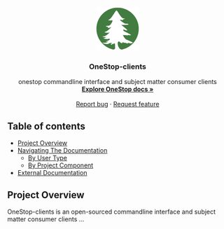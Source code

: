 <p align="center">
  <a href="https://cedardevs.github.io/onestop-clients/">
    <img src="images/cedar_devs_logo.png" alt="Cedardevs logo" width="100" height="100">
  </a>
</p>
<h3 align="center">OneStop-clients </h3>

<p align="center">
  onestop commandline interface and subject matter consumer clients 
  <br>
  <a href="https://cedardevs.github.io/onestop/"><strong>Explore OneStop docs »</strong></a>
  <br>
  <br>
  <a href="https://github.com/cedardevs/feedback/issues/new?template=bug.md">Report bug</a>
  ·
  <a href="https://github.com/cedardevs/feedback/issues/new?template=feature.md&labels=feature">Request feature</a>
</p>

## Table of contents

- [Project Overview](#project-overview)
- [Navigating The Documentation](#navigating-the-documentation)
  - [By User Type](#by-user-type)
  - [By Project Component](#by-project-component)
- [External Documentation](#docs/cli/developer/quickstart.md)

## Project Overview
OneStop-clients is an open-sourced commandline interface and subject matter consumer clients ... 

